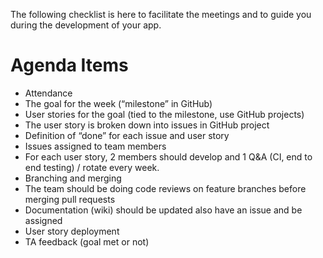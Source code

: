 
The following checklist is here to facilitate the meetings and to guide you during the development of your app.

# Agenda Items
- Attendance
- The goal for the week (“milestone” in GitHub)
- User stories for the goal (tied to the milestone, use GitHub projects)
- The user story is broken down into issues in GitHub project
- Definition of “done” for each issue and user story
- Issues assigned to team members
- For each user story, 2 members should develop and 1 Q&A (CI, end to end testing) / rotate every week.
- Branching and merging 
- The team should be doing code reviews on feature branches before merging pull requests
- Documentation (wiki) should be updated also have an issue and be assigned
- User story deployment
- TA feedback (goal met or not)